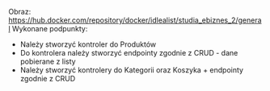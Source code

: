 Obraz:
https://hub.docker.com/repository/docker/idlealist/studia_ebiznes_2/general
Wykonane podpunkty:
- Należy stworzyć kontroler do Produktów
- Do kontrolera należy stworzyć endpointy zgodnie z CRUD - dane
pobierane z listy
- Należy stworzyć kontrolery do Kategorii oraz Koszyka + endpointy
zgodnie z CRUD